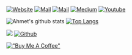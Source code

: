 <a href="https://www.guldas.com/"><img alt="Website" title="guldas.com" src="https://custom-icon-badges.herokuapp.com/badge/-www.guldas.com-white?style=for-the-badge&logo=ceylon&logoColor=black"/></a> <a href="mailto:ahmet.guldas@hotmail.com"><img alt="Mail" title="Mail" src="https://custom-icon-badges.herokuapp.com/badge/-ahmet.guldas@hotmail.com-teal?style=for-the-badge&logo=mention&logoColor=white"/></a> <a href="https://www.linkedin.com/in/ahmetguldas/"><img alt="Mail" title="Mail" src="https://custom-icon-badges.herokuapp.com/badge/-AhmetGuldas-blue?style=for-the-badge&logo=linkedin&logoColor=white"/></a> <a href="https://ahmetguldas.medium.com/"><img alt="Medium" title="Medium" src="https://custom-icon-badges.herokuapp.com/badge/-ahmetguldas.Medium-black?style=for-the-badge&logo=medium&logoColor=white"/></a> <a href="https://www.youtube.com/channel/UCbm-BfGxwddySIPsonq_ung?sub_confirmation=1"><img alt="Youtube" title="Youtube" src="https://custom-icon-badges.herokuapp.com/badge/-Subscribe-red?style=for-the-badge&logo=video&logoColor=white"/></a>

![Ahmet's github stats](https://github-readme-stats.vercel.app/api?username=ahmetguldas&show_icons=true&hide=contribs)
[![Top Langs](https://github-readme-stats.vercel.app/api/top-langs/?username=ahmetguldas&layout=compact)](https://github.com/anuraghazra/github-readme-stats)

![](https://visitor-badge.laobi.icu/badge?page_id=ahmetguldas) [![Github](https://img.shields.io/github/followers/ahmetguldas?label=Follow&style=social)](https://github.com/ahmetguldas)

[18]: https://custom-icon-badges.herokuapp.com/badge/-hermione@spew.co.uk-red?style=for-the-badge&logo=mention&logoColor=white
[!["Buy Me A Coffee"](https://www.buymeacoffee.com/assets/img/custom_images/orange_img.png)](https://www.buymeacoffee.com/ahmetguldas)
